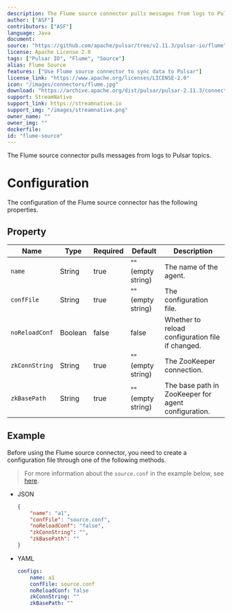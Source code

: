 ```yaml
---
description: The Flume source connector pulls messages from logs to Pulsar topics.
author: ["ASF"]
contributors: ["ASF"]
language: Java
document:
source: "https://github.com/apache/pulsar/tree/v2.11.3/pulsar-io/flume"
license: Apache License 2.0
tags: ["Pulsar IO", "Flume", "Source"]
alias: Flume Source
features: ["Use Flume source connector to sync data to Pulsar"]
license_link: "https://www.apache.org/licenses/LICENSE-2.0"
icon: "/images/connectors/flume.jpg"
download: "https://archive.apache.org/dist/pulsar/pulsar-2.11.3/connectors/pulsar-io-flume-2.11.3.nar"
support: StreamNative
support_link: https://streamnative.io
support_img: "/images/streamnative.png"
owner_name: ""
owner_img: ""
dockerfile: 
id: "flume-source"
---
```

The Flume source connector pulls messages from logs to Pulsar topics.

# Configuration

The configuration of the Flume source connector has the following properties.

## Property

| Name | Type|Required | Default | Description 
|------|----------|----------|---------|-------------|
`name`|String|true|"" (empty string)|The name of the agent.
`confFile`|String|true|"" (empty string)|The configuration file.
`noReloadConf`|Boolean|false|false|Whether to reload configuration file if changed.
`zkConnString`|String|true|"" (empty string)|The ZooKeeper connection.
`zkBasePath`|String|true|"" (empty string)|The base path in ZooKeeper for agent configuration.

## Example

Before using the Flume source connector, you need to create a configuration file through one of the following methods.

> For more information about the `source.conf` in the example below, see [here](https://github.com/apache/pulsar/blob/master/pulsar-io/flume/src/main/resources/flume/source.conf).

* JSON 

    ```json
    {
        "name": "a1",
        "confFile": "source.conf",
        "noReloadConf": "false",
        "zkConnString": "",
        "zkBasePath": ""
    }
    ```

* YAML

    ```yaml
    configs:
        name: a1
        confFile: source.conf
        noReloadConf: false
        zkConnString: ""
        zkBasePath: ""
    ```
